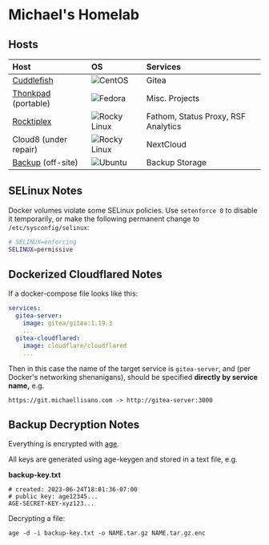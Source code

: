 # Michael's Homelab

## Hosts 

| Host | OS   | Services |
| :--- | :--- | :------- |
| [Cuddlefish](cuddlefish/) | ![CentOS](https://img.shields.io/badge/centos%207-002260?style=for-the-badge&logo=centos&logoColor=F0F0F0) | Gitea |
| [Thonkpad](thonkpad/) (portable) | ![Fedora](https://img.shields.io/badge/Fedora-294172?style=for-the-badge&logo=fedora&logoColor=white) | Misc. Projects |
| [Rocktiplex](rocktiplex/) | ![Rocky Linux](https://img.shields.io/badge/-Rocky%20Linux%209-%2310B981?style=for-the-badge&logo=rockylinux&logoColor=white) | Fathom, Status Proxy, RSF Analytics |
| Cloud8 (under repair) | ![Rocky Linux](https://img.shields.io/badge/-Rocky%20Linux%209-%2310B981?style=for-the-badge&logo=rockylinux&logoColor=white) | NextCloud |
| [Backup](backup/) (off-site) | ![Ubuntu](https://img.shields.io/badge/Ubuntu-E95420?style=for-the-badge&logo=ubuntu&logoColor=white) | Backup Storage |

## SELinux Notes

Docker volumes violate some SELinux policies. Use `setenforce 0` to disable it temporarily, or make the following permanent change to `/etc/sysconfig/selinux`:

```bash
# SELINUX=enforcing
SELINUX=permissive
```

## Dockerized Cloudflared Notes

If a docker-compose file looks like this:

```yaml
services:
  gitea-server:
    image: gitea/gitea:1.19.3
    ...
  gitea-cloudflared:
    image: cloudflare/cloudflared
    ...
```

Then in this case the name of the target service is `gitea-server`, and (per Docker's networking shenanigans), should be specified **directly by service name,** e.g.

```
https://git.michaellisano.com -> http://gitea-server:3000
```

## Backup Decryption Notes

Everything is encrypted with [age](https://github.com/FiloSottile/age).

All keys are generated using age-keygen and stored in a text file, e.g.

**backup-key.txt**

```
# created: 2023-06-24T18:01:36-07:00
# public key: age12345...
AGE-SECRET-KEY-xyz123...
```

Decrypting a file:

```
age -d -i backup-key.txt -o NAME.tar.gz NAME.tar.gz.enc
```

